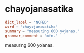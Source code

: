 # chayojanasatika

``` toml
dict_label = "NCPED"
word = "chayojanasatika"
summary = "measuring 600 yojanas."
grammar_comment = "mfn."
```

measuring 600 yojanas.


